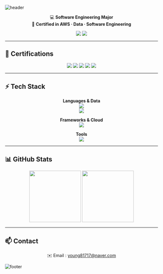 <!-- 헤더 -->
![header](https://capsule-render.vercel.app/api?type=waving&color=0:0F2027,50:203A43,100:2C5364&text=Juyoung%20Yun%20🌐%20Software%20Engineer&animation=fadeIn&fontSize=32&fontAlignY=40&height=230)

<div align="center">

💻 <b>Software Engineering Major</b>  
🏅 <b>Certified in AWS · Data · Software Engineering</b>  

<img src="https://komarev.com/ghpvc/?username=juyoung&style=for-the-badge&color=0F2027" /> 
<a href="https://github.com/juyoung"><img src="https://img.shields.io/github/followers/juyoung?style=for-the-badge&color=203A43&logo=github&logoColor=white" /></a>

</div>

---

## 🏅 Certifications
<div align="center">

<img src="https://img.shields.io/badge/AWS%20SAA-FF9900?style=for-the-badge&logo=amazonaws&logoColor=white" />  
<img src="https://img.shields.io/badge/정보처리기사-0F2027?style=for-the-badge&logo=readthedocs&logoColor=white" />  
<img src="https://img.shields.io/badge/빅데이터분석기사-2C5364?style=for-the-badge&logo=apachehadoop&logoColor=white" />  
<img src="https://img.shields.io/badge/SQLD-336791?style=for-the-badge&logo=postgresql&logoColor=white" />  
<img src="https://img.shields.io/badge/ADsP-5C2D91?style=for-the-badge&logo=databricks&logoColor=white" />  

</div>

---

## ⚡ Tech Stack
<div align="center">

**Languages & Data**  
<img src="https://skillicons.dev/icons?i=python,cpp,java,mysql,sqlite" /><br/>
<img src="https://skillicons.dev/icons?i=pandas,numpy" />

**Frameworks & Cloud**  
<img src="https://skillicons.dev/icons?i=flask,aws,oracle" />

**Tools**  
<img src="https://skillicons.dev/icons?i=git,github,vscode,notion,jupyter" />

</div>

---

## 📊 GitHub Stats
<div align="center">
  <img height="170" src="https://github-readme-stats.vercel.app/api?username=juyoung&show_icons=true&theme=tokyonight&hide_border=true" />
  <img height="170" src="https://github-readme-streak-stats.herokuapp.com/?user=juyoung&theme=tokyonight&hide_border=true" />
</div>

---

## 📫 Contact
<div align="center">

✉️ Email : young81717@naver.com

</div>

<!-- 푸터 -->
![footer](https://capsule-render.vercel.app/api?section=footer&type=waving&color=0:0F2027,50:203A43,100:2C5364&height=100)
